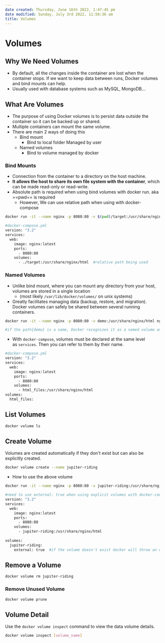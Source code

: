 ```yaml
---
date created: Thursday, June 16th 2022, 1:47:45 pm
date modified: Sunday, July 3rd 2022, 11:58:36 am
title: Volumes
---
```


# Volumes

## Why We Need Volumes

- By default, all the changes inside the container are lost when the container stops. If we want to keep data between runs, Docker volumes and bind mounts can help.
- Usually used with database systems such as MySQL, MongoDB…

## What Are Volumes

- The purpose of using Docker volumes is to persist data outside the container so it can be backed up or shared.
- Multiple containers can mount the same volume.
- There are main 2 ways of doing this
	- Bind mount
		- Bind to local folder Managed by user
	- Named volumes
		- Bind to volume managed by docker

### Bind Mounts

- Connection from the container to a directory on the host machine. 
- **It allows the host to share its own file system with the container**, which can be made read-only or read-write.
- Absolute path is required when using bind volumes with docker run. aka ==pwd== is required
	- However, We can use relative path when using with docker-compose

```bash
docker run -it --name nginx -p 8080:80 -v $(pwd)/target:/usr/share/nginx/html nginx
```

```bash 
#docker-compose.yml
version: "3.2"
services:
  web:
    image: nginx:latest
    ports:
      - 8080:80
    volumes:
      - ./target:/usr/share/nginx/html  #relative path being used
```

### Named Volumes

- Unlike bind mount, where you can mount any directory from your host, volumes are stored in a single location
	- (most likely `/var/lib/docker/volumes/` on unix systems)
- Greatly facilitates managing data (backup, restore, and migration). Docker volumes can safely be shared between several running containers.

```bash
docker run -it --name nginx -p 8080:80 -v demo:/usr/share/nginx/html nginx

#if the path{demo} is a name, Docker recognizes it as a named volume and tries to create it if it doesn't exist
```

- With `docker-compose`, volumes must be declared at the same level as `services`. Then you can refer to them by their name.

```bash 
#docker-compose.yml
version: "3.2"
services:
  web:
    image: nginx:latest
    ports:
      - 8080:80
    volumes:
      - html_files:/usr/share/nginx/html
volumes:
  html_files:
```

## List Volumes

```bash
docker volume ls
```

## Create Volume

Volumes are created automatically if they don't exist but can also be explicitly created.

```bash
docker volume create --name jupiter-riding
```

- How to use the above volume

```bash
docker run -it --name nginx -p 8080:80 -v jupiter-riding:/usr/share/nginx/html nginx
```

```bash
#need to use external: true when using explicit volumes with docker-compose
version: "3.2"
services:
  web:
    image: nginx:latest
    ports:
      - 8080:80
    volumes:
      - jupiter-riding:/usr/share/nginx/html
 
volumes:
  jupiter-riding:
    external: true  #if the volume doesn't exist docker will throw an error
```

## Remove a Volume

```bash
docker volume rm jupiter-riding
```

### Remove Unused Volume

```bash
docker volume prune
```

## Volume Detail

Use the `docker volume inspect` command to view the data volume details.

```bash
docker volume inspect [volume_name]
```
